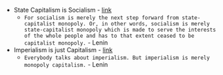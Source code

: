 - State Capitalism is Socialism - [link](https://www.marxists.org/archive/lenin/works/1917/ichtci/11.htm)
    - `For socialism is merely the next step forward from state-capitalist monopoly. Or, in other words, socialism is merely state-capitalist monopoly which is made to serve the interests of the whole people and has to that extent ceased to be capitalist monopoly.` - Lenin
- Imperialism is just Capitalism - [link](https://www.marxists.org/archive/lenin/works/1917/ichtci/11.htm)
    - `Everybody talks about imperialism. But imperialism is merely monopoly capitalism.` - Lenin
